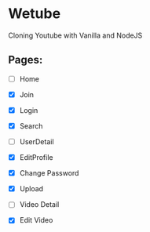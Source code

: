 # Wetube

Cloning Youtube with Vanilla and NodeJS


## Pages:

- [ ] Home
- [x] Join
- [x] Login
- [x] Search
- [ ] UserDetail
- [x] EditProfile
- [x] Change Password
- [x] Upload
- [ ] Video Detail
- [x] Edit Video

